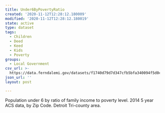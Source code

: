 ```yaml
---
title: Under6ByPovertyRatio
created: '2020-11-12T12:28:12.180009'
modified: '2020-11-12T12:28:12.180019'
state: active
type: dataset
tags:
  - Children
  - Deed
  - Keed
  - Kids
  - Poverty
groups:
  - Local Government
csv_url: >-
  https://data.ferndalemi.gov/datasets/f1740d79d7d347cfb5bfa340094f5d0c_0.csv?outSR=%7B%22latestWkid%22%3A2898%2C%22wkid%22%3A2898%7D
json_url: ''
layout: post

---
```

Population under 6 by ratio of family income to poverty level. 2014 5 year ACS data, by Zip Code. Detroit Tri-county area. 
